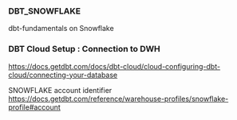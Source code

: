 ### DBT_SNOWFLAKE
dbt-fundamentals on Snowflake

### DBT Cloud Setup : Connection to DWH
https://docs.getdbt.com/docs/dbt-cloud/cloud-configuring-dbt-cloud/connecting-your-database

SNOWFLAKE account identifier
https://docs.getdbt.com/reference/warehouse-profiles/snowflake-profile#account


